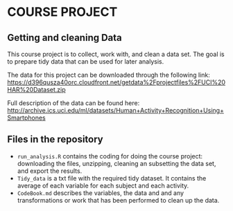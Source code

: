 
# COURSE PROJECT 

## Getting and cleaning Data

This course project is to collect, work with, and clean a data set. The goal is to prepare tidy data that can be used for later analysis.

The data for this project can be downloaded through the following link: https://d396qusza40orc.cloudfront.net/getdata%2Fprojectfiles%2FUCI%20HAR%20Dataset.zip

Full description of the data can be found here: http://archive.ics.uci.edu/ml/datasets/Human+Activity+Recognition+Using+Smartphones

## Files in the repository

- `run_analysis.R` contains  the coding for doing the course project: downloading the files, unzipping, cleaning an subsetting the data set, and export the results.
- `Tidy_data` is a txt file with the required tidy dataset. It contains the average  of each variable for each subject and each activity.
- `CodeBook.md` describes the variables, the data and and any transformations or work that has been performed to clean up the data.